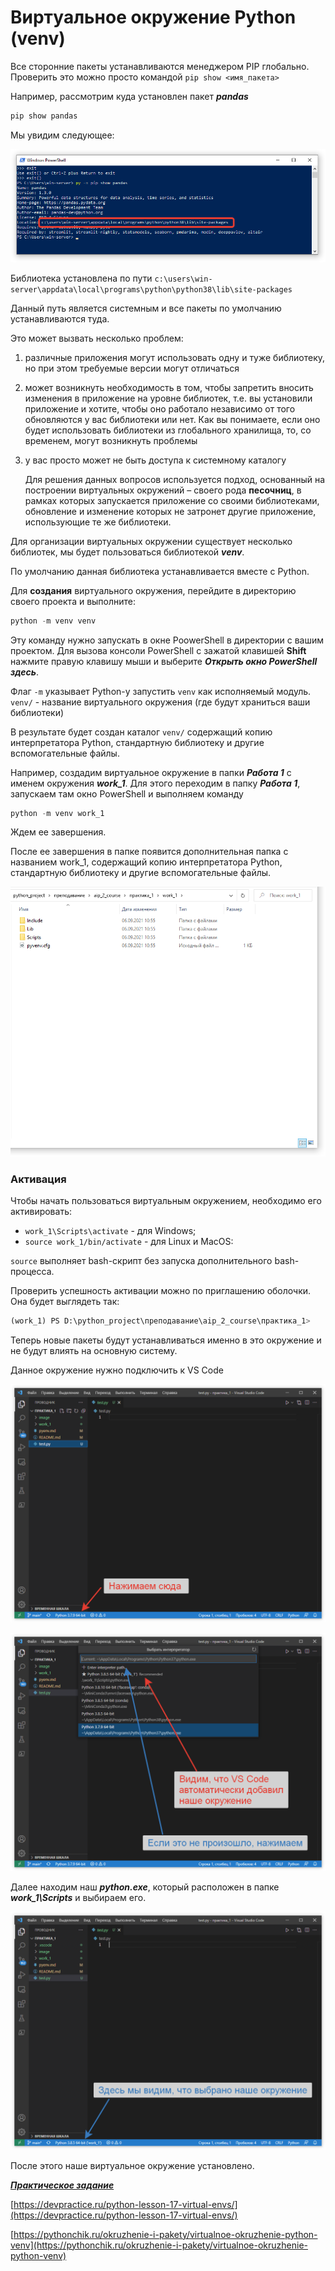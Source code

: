 # Виртуальное окружение Python (venv)

Все сторонние пакеты устанавливаются менеджером PIP глобально. Проверить это можно просто командой `pip show <имя_пакета>`

Например, рассмотрим куда установлен пакет ***pandas***

```python
pip show pandas
```

Мы увидим следующее:

![](./image/2021-09-06_10-37-03.png)

Библиотека установлена по пути `c:\users\win-server\appdata\local\programs\python\python38\lib\site-packages`

Данный путь является системным и все пакеты по умолчанию устанавливаются туда.

Это может вызвать несколько проблем:

1. различные приложения могут использовать одну и туже библиотеку, но при этом требуемые версии могут отличаться

2. может возникнуть необходимость в том,  чтобы запретить вносить изменения в приложение на уровне библиотек, т.е. вы установили приложение и хотите, чтобы оно работало независимо от  того обновляются у вас библиотеки или нет. Как вы понимаете, если оно  будет использовать библиотеки из глобального хранилища, то, со временем, могут возникнуть проблемы

3. у вас просто может не быть доступа к системному каталогу

   Для решения данных вопросов используется подход, основанный на построении виртуальных окружений – своего рода  **песочниц**, в рамках которых запускается приложение со своими  библиотеками, обновление и изменение которых не затронет другие  приложение, использующие те же библиотеки.

Для организации виртуальных окружении существует несколько библиотек, мы будет пользоваться библиотекой ***venv***.

По умолчанию данная библиотека устанавливается вместе с Python.

Для **создания** виртуального окружения, перейдите в директорию своего проекта и выполните:

```python
python -m venv venv
```

Эту команду нужно запускать в окне PoowerShell  в директории с вашим проектом. Для вызова консоли PowerShell с зажатой клавишей **Shift** нажмите правую клавишу мыши и выберите ***Открыть окно PowerShell здесь***. 

Флаг `-m` указывает Python-у запустить `venv` как исполняемый модуль. `venv/` - название виртуального окружения (где будут храниться ваши библиотеки)

В результате будет создан каталог `venv/` содержащий копию интерпретатора Python, стандартную библиотеку и другие вспомогательные файлы.

Например, создадим виртуальное окружение в папки ***Работа 1*** с именем окружения ***work_1***. Для этого переходим в папку ***Работа 1***, запускаем там окно PowerShell и выполняем команду 

```python
python -m venv work_1
```
Ждем ее завершения.

После ее завершения в папке появится дополнительная папка с названием work_1, содержащий копию интерпретатора Python, стандартную библиотеку и другие вспомогательные файлы.

![](./image/2021-09-06_10-55-55.png)

### Активация

Чтобы начать пользоваться виртуальным окружением, необходимо его активировать:

- `work_1\Scripts\activate` - для Windows;
- `source work_1/bin/activate` - для Linux и MacOS:

`source` выполняет bash-скрипт без запуска дополнительного bash-процесса.

Проверить успешность активации можно по приглашению оболочки. Она будет выглядеть так:

```python
(work_1) PS D:\python_project\преподавание\aip_2_course\практика_1>
```

Теперь новые пакеты будут устанавливаться именно в это окружение и не будут влиять на основную систему.

Данное окружение нужно подключить к VS Code

![](image/2021-09-06_11-01-09.png)

![](image/2021-09-06_11-01-45.png)

Далее находим наш ***python.exe***, который расположен в папке ***work_1\Scripts*** и выбираем его.

![](image/2021-09-06_11-04-04.png)



После этого наше виртуальное окружение установлено.

[***Практическое задание***](./практика_1/practiсe.md)

[https://devpractice.ru/python-lesson-17-virtual-envs/](https://devpractice.ru/python-lesson-17-virtual-envs/)

[https://pythonchik.ru/okruzhenie-i-pakety/virtualnoe-okruzhenie-python-venv](https://pythonchik.ru/okruzhenie-i-pakety/virtualnoe-okruzhenie-python-venv)



